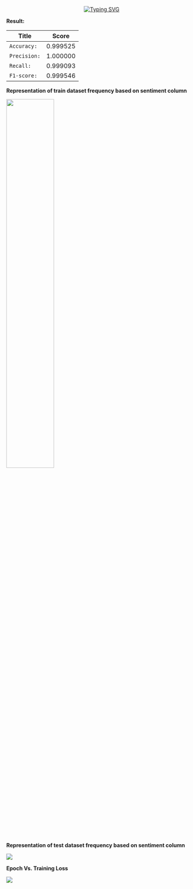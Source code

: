 <p dir='auto' align='center'><a href="https://git.io/typing-svg"><img src="https://readme-typing-svg.demolab.com?font=Fira+Code&duration=2500&pause=1000&color=F7F7E3&center=true&vCenter=true&width=435&lines=***+Sentiment+Analysis+***;!!+Using+Bag+Of+Words+technique+!!" alt="Typing SVG" /></a></p>

<p dir='auto'><b>Result:</b></p>

| Title| Score|
| --- | --- |
| `Accuracy:` | 0.999525 |
| `Precision:` | 1.000000 |
| `Recall:` | 0.999093 |
| `F1-score:` | 0.999546 |



<div dir='auto' > 
  <p><b>Representation of train dataset frequency based on sentiment column</b></p>
  <img width=50% src="https://user-images.githubusercontent.com/66842328/214337144-d8a41661-1f53-4ba2-94f0-08cb0961d5f4.PNG">
 <div>
    
  <div dir='auto' > 
    <p> <b>Representation of test dataset frequency based on sentiment column</b></p>
     <img src="https://user-images.githubusercontent.com/66842328/214337175-d36239a8-9f6a-4851-bf73-09d1f094f47c.PNG">
 <div>
  <div dir='auto' > 
    <p> <b>Epoch Vs. Training Loss</b></p>
     <img src="https://user-images.githubusercontent.com/66842328/214340959-c6129623-636a-44bf-8ee0-df52e6b42395.PNG">
 <div>
 
 
 


